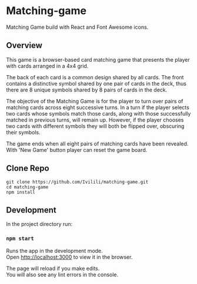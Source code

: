 # Matching-game
Matching Game build with React and Font Awesome icons.

## Overview
This game is a browser-based card matching game that presents the player with cards arranged in a 4x4 grid.

The back of each card is a common design shared by all cards. The front contains a distinctive symbol shared by one pair of cards in the deck, thus there are 8 unique symbols shared by 8 pairs of cards in the deck.

The objective of the Matching Game is for the player to turn over pairs of matching cards across eight successive turns. In a turn if the player selects two cards whose symbols match those cards, along with those successfully matched in previous turns, will remain up. However, if the player chooses two cards with different symbols they will both be flipped over, obscuring their symbols.

The game ends when all eight pairs of matching cards have been revealed. 
With 'New Game' button player can reset the game board.


## Clone Repo

```
git clone https://github.com/Ivilili/matching-game.git
cd matching-game
npm install
```

## Development

In the project directory run:

### `npm start`

Runs the app in the development mode.<br>
Open [http://localhost:3000](http://localhost:3000) to view it in the browser.

The page will reload if you make edits.<br>
You will also see any lint errors in the console.
